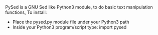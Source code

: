 PySed is a GNU Sed like Python3 module, to do basic text manipulation functions,
To install:
* Place the pysed.py module file under your Python3 path
* Inside your Python3 program/script type: import pysed
